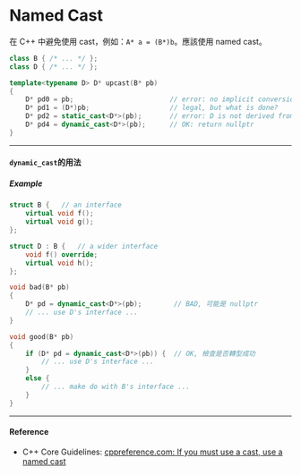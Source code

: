 # Named Cast

在 C++ 中避免使用 cast，例如：`A* a = (B*)b`。應該使用 named cast。

```cpp
class B { /* ... */ };
class D { /* ... */ };

template<typename D> D* upcast(B* pb)
{
    D* pd0 = pb;                        // error: no implicit conversion from B* to D*
    D* pd1 = (D*)pb;                    // legal, but what is done?
    D* pd2 = static_cast<D*>(pb);       // error: D is not derived from B
    D* pd4 = dynamic_cast<D*>(pb);      // OK: return nullptr
}
```

---

#### `dynamic_cast`的用法

##### Example

```cpp
struct B {   // an interface
    virtual void f();
    virtual void g();
};

struct D : B {   // a wider interface
    void f() override;
    virtual void h();
};

void bad(B* pb)
{
    D* pd = dynamic_cast<D*>(pb);        // BAD, 可能是 nullptr
    // ... use D's interface ...
}

void good(B* pb)
{
    if (D* pd = dynamic_cast<D*>(pb)) {  // OK, 檢查是否轉型成功
        // ... use D's interface ...
    }
    else {
        // ... make do with B's interface ...
    }
}
```

---

#### Reference

* C++ Core Guidelines: [cppreference.com: If you must use a cast, use a named cast](https://github.com/isocpp/CppCoreGuidelines/blob/master/CppCoreGuidelines.md#Res-casts-named)



